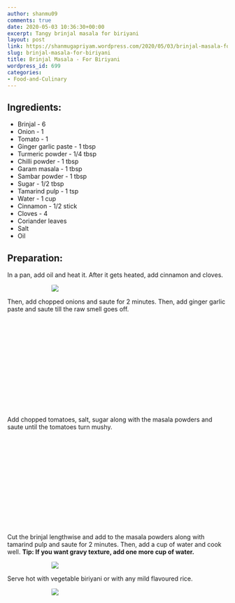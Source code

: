 ```yaml
---
author: shanmu09
comments: true
date: 2020-05-03 10:36:30+00:00
excerpt: Tangy brinjal masala for biriyani
layout: post
link: https://shanmugapriyam.wordpress.com/2020/05/03/brinjal-masala-for-biriyani/
slug: brinjal-masala-for-biriyani
title: Brinjal Masala - For Biriyani
wordpress_id: 699
categories:
- Food-and-Culinary
---
```

<style>
.square {
    float:left;
    width: 49%;
    border-radius:5%;
    padding-bottom : 40%; /* = width for a 1:1 aspect ratio */
    margin:0.5%;
    background-position:center center;
    background-repeat:no-repeat;
    background-size:cover; /* you change this to "contain" if you don't want the images to be cropped */
}
	
#break {
    clear:both;
}

.img_1{background-image:url('https://shanmugapriyam.files.wordpress.com/2020/05/00100lrportrait_00100_burst20200503105544653_cover.jpg');}
.img_2{background-image:url('https://shanmugapriyam.files.wordpress.com/2020/05/00100lrportrait_00100_burst20200503105753303_cover-1.jpg');}
.img_3{background-image:url('https://shanmugapriyam.files.wordpress.com/2020/05/00100lrportrait_00100_burst20200503110015553_cover.jpg');}
.img_4{background-image:url('https://shanmugapriyam.files.wordpress.com/2020/05/00000img_00000_burst20200503110417975_cover-1.jpg');}



.resize_fit_center {
    max-width:60%;
    max-height:60%;
    vertical-align: middle;
    display: block;
    margin-left: auto;
    margin-right: auto;
    border-radius:5%;
}

.center {
  margin: auto;
  width: 60%;
}
</style>




## Ingredients:







  * Brinjal - 6
  * Onion - 1
  * Tomato - 1
  * Ginger garlic paste - 1 tbsp
  * Turmeric powder - 1/4 tbsp
  * Chilli powder - 1 tbsp
  * Garam masala - 1 tbsp
  * Sambar powder - 1 tbsp
  * Sugar - 1/2 tbsp
  * Tamarind pulp - 1 tsp
  * Water - 1 cup
  * Cinnamon - 1/2 stick
  * Cloves - 4
  * Coriander leaves
  * Salt
  * Oil






## Preparation:







In a pan, add oil and heat it. After it gets heated, add cinnamon and cloves.


<div>
	<img src="https://shanmugapriyam.files.wordpress.com/2020/05/00000img_00000_burst20200503105513592_cover.jpg?w=1024"  class="resize_fit_center"/>
</div>
<p/>







Then, add chopped onions and saute for 2 minutes. Then, add ginger garlic paste and saute till the raw smell goes off.





<div class="square img_1">
</div>
<div class="square img_2">
</div>
<div id="break"> </div>
<p/>








Add chopped tomatoes, salt, sugar along with the masala powders and saute until the tomatoes turn mushy.






<div class="square img_3">
</div>
<div class="square img_4">
</div>
<div id="break"> </div>
<p/>









Cut the brinjal lengthwise and add to the masala powders along with tamarind pulp and saute for 2 minutes. Then, add a cup of water and cook well.  **Tip: If you want gravy texture, add one more cup of water.**



<div>
	<img src="https://shanmugapriyam.files.wordpress.com/2020/05/00100lrportrait_00100_burst20200503110826414_cover.jpg?w=1024"  class="resize_fit_center"/>
</div>
<p/>






Serve hot with vegetable biriyani or with any mild flavoured rice.



<div>
	<img src="https://shanmugapriyam.files.wordpress.com/2020/05/img_20200503_140458.jpg?w=1024"  class="resize_fit_center"/>
</div>
<p/>



